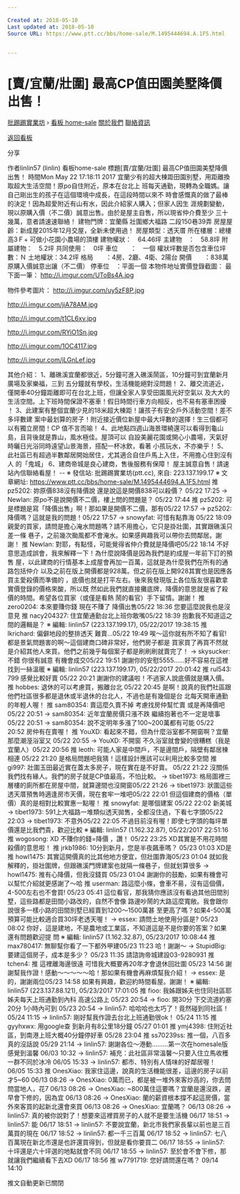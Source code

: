 ```yaml
---

Created at: 2018-05-10
Last updated at: 2018-05-10
Source URL: https://www.ptt.cc/bbs/home-sale/M.1495444694.A.1F5.html


---
```


# [賣/宜蘭/壯圍] 最高CP值田園美墅降價出售！


[批踢踢實業坊](https://www.ptt.cc/bbs/) › [看板 home-sale](https://www.ptt.cc/bbs/home-sale/index.html) [關於我們](https://www.ptt.cc/about.html) [聯絡資訊](https://www.ptt.cc/contact.html)

[返回看板](https://www.ptt.cc/bbs/home-sale/index.html)

分享

作者linlin57 (linlin)
看板home-sale
標題\[賣/宜蘭/壯圍\] 最高CP值田園美墅降價出售！
時間Mon May 22 17:18:11 2017
宜蘭少有的超大棟距田園別墅，用距離換取超大生活空間！原po自住附近，原本在台北上 班每天通勤，現轉為全職媽。讓自己剛出生的孩子在這個環境中成長，在這段時間以來不 時會感慨真的做了最棒的決定！因為超愛附近有山有水，因此介紹家人購入；但家人因生 涯規劃變動，現以原購入價（不二價）誠意出售。由於是屋主自售，所以現省仲介費至少 三十幾萬，意者請速速聯絡！ 建物門牌：宜蘭縣 壯圍鄉大福路 二段150巷39弄 房屋屋齡：新成屋2015年12月交屋，全新未使用過！ 房屋類型：透天厝 所在樓層：總樓高3Ｆ+ 可做小花園小農場的頂樓 建物權狀：　64.46坪 主建物　：　58.8坪 附屬建物：　5.2坪 共同使用：　0坪 車位　　：　一個 權狀坪數是否包含車位坪數：Ｎ 土地權狀：34.2坪 格局　　：4房、2廳、4衛、2陽台 開價　　：838萬原購入價誠意出讓（不二價） 停車位　：平面一個 本物件地址實價登錄截圖： 最下面一筆： <http://i.imgur.com/UToBs4A.jpg>

物件參考圖片： <http://i.imgur.com/uy5zF8P.jpg>

<http://i.imgur.com/jiA78AM.jpg>

<http://i.imgur.com/t1CL6xv.jpg>

<http://i.imgur.com/RYiO1Sn.jpg>

<http://i.imgur.com/1OC4117.jpg>

<http://i.imgur.com/jLGnLef.jpg>

其他介紹： 1、離礁溪宜蘭都很近，5分鐘可進入礁溪鬧區，10分鐘可到宜蘭新月廣場及家樂福，三到 五分鐘就有學校，生活機能絕對沒問題！ 2、離交流道近，僅開車40分鐘距離即可在台北上班，但讓全家人享受田園風光好空氣以 及大大的生活空間。上下班時間保證不塞車！假日時間行車方向相反，也不易有塞車困擾 ！ 3、此建案有整個宜蘭少見的18米超大棟距！讓孩子有安全戶外活動空間！差不多坪數建 案中最划算的房子！附近接近價位新屋中最大坪數的選擇！生三個都可以有獨立房間！CP 值不言而喻！ 4、此地點四週山海景環繞還可以看得到龜山島，且背後就是靠山，風水極佳。屋頂可以 自設美麗花園或開心小農場，天氣好時曬日光浴同時遠望山景海景，搭配一杯冰飲，看著 小孩玩水，不亦樂乎！ 5、此社區已有超過半數鄰居開始居住，尤其適合自住戶馬上入住，不用擔心住到沒有人 的「鬼城」 6、建商帝城是良心建商，售後服務有保障！ 屋主誠意自售！請速站內信聯絡看屋！ -- ※ 發信站: 批踢踢實業坊(ptt.cc), 來自: 223.137.199.17 ※ 文章網址: <https://www.ptt.cc/bbs/home-sale/M.1495444694.A.1F5.html>
推 pz5202: 妳原價838沒有降價說 還是說這是開價838可以殺價？ 05/22 17:25
→ NewIan: 原po不是說開價不二價，樓上問的問題是？ 05/22 17:44
推 pz5202: 可是標題是寫「降價出售」啊！那如果是開價不二價，那有05/22 17:57
→ pz5202: 降價嗎？這就是我的問題！05/22 17:57
→ snowyfat: 可惜有點靠海 05/22 18:09
親愛的買家，請問是擔心淹水問題嗎？請不用擔心，它只是掛壯圍，其實跟礁溪只差一條 巷子，之前幾次颱風都不會淹水。如果感興趣我可以帶你去問鄰居。謝謝！
推 NewIan: 對耶，有點怪，可能覺得省仲介費就是降價吧05/22 18:14
不好意思造成誤會，我來解釋一下！為什麼說降價是因為我們是約成屋一年前下訂的預售 屋，以此建商的行情基本上成屋會再加一百萬，這就是為什麼我們在所有的通路包括仲介 以及之前在版上開價都是928萬。但之前在版上開928其實也是因應各買主愛殺價而準備的 ，底價也就是打平左右。後來我發現版上各位版友很喜歡拿實價登錄的價格來酸，所以既 然如此我們就直接攤底牌，降價的意思就是省了殺價的時間。希望各位買家（或僅是看熱 鬧的看官）手下留情。謝謝！
推 zero0204: 本來要賺你錢 現在不賺了 降價出售05/22 18:36
您要這麼說我也是沒意見
推 nacy204327: 住宜蘭通勤台北上班你敢嘴05/22 18:39
抱歉我不知道這之間的邏輯是？ ※ 編輯: linlin57 (223.137.199.17), 05/22/2017 19:38:15
推 lkrichard: 偏僻地段的整排透天 難賣...05/22 19:49
唉～這你就有所不知了看官! 都是景氣問題害的啊～這個建商口碑非常好，他們房子都是 買家買了再買不然就是介紹其他人來買。他們之前幾乎每個案子都是刷刷刷就賣完了！
→ skysucker: 不錯 你很有誠意 有機會成交05/22 19:51
謝謝你的安慰5555......好不容易在這裡找到一絲溫暖 ※ 編輯: linlin57 (223.137.199.17), 05/22/2017 20:01:42
推 rul543: 799 感覺比較好賣 05/22 20:21
謝謝你的建議啦！不過家人說底價就是購入價。
推 hobbes: 退休的可以考慮買，搬離台北 05/22 20:45
是啊！說真的我們社區跟他們社區很多都是退休或半退休的台北人，不過也是有幾個是台 北每天開車通勤的年輕人喔！
推 sam80354: 賣這麼久賣不掉 考慮找房仲幫忙賣 或是再降價吧 05/22 20:51
→ sam80354: 近年宜蘭房價只漲不跌 繼續抱著也不一定是壞事05/22 20:51
→ sam80354: 說不定明年多漲了100~200萬都有可能 05/22 20:52
房仲有在賣喔！
推 YouXD: 看起來不錯，但為什麼浴室都不開窗啊？宜蘭那麼潮溼浴室又 05/22 20:55
→ YouXD: 不開窗 不久浴室就會變的很糟糕（我是宜蘭人）05/22 20:56
推 leoth: 可能人家是中間戶，不是邊間戶，隔壁有鄰居棟相連 05/22 21:20
是格局問題吧我猜！這樣設計應該可以利用比較多空間
推 gi997: 壯圍玉田最近實在蓋太多房子，現在實在是不好賣。 05/22 21:22
沒關係我們找有緣人。我們的房子就是CP值最高，不怕比較。
→ tibet1973: 格局圖裡三層樓的廁所都在房屋中間，就算邊間也沒開窗05/22 21:26
→ tibet1973: 狀圍這些透天厝預售時適逢房市天價，現在套牢一堆吧05/22 22:01
但這個建商的價格（單價）真的是相對比較實惠一點喔！
推 snowyfat: 是哪個建案 05/22 22:02
新美城
→ tibet1973: 591上大福路一堆類似透天拋售，全都沒住過，下看七字頭05/22 22:03
→ tibet1973: 不意外05/22 22:05
不過目前沒有喔！即使七字頭的每坪單價還是比我們貴，歡迎比較 ※ 編輯: linlin57 (1.162.32.87), 05/22/2017 22:51:16
推 wogosong: XD 不賺你的錢=降價 ，讚！
05/22 23:25 XD其實是不用花時間殺價的意思啦！
推 jrkb1986: 10分到新月，您是半夜飆車嗎？ 05/23 01:03
XD是
推 howl1475: 其實這開價真的比其他地方便宜，但壯圍靠海05/23 01:04
就如我解釋的，掛壯圍牌，但跟礁溪門牌建案也就隔一條巷子，但就划算很多
→ howl1475: 推有心降價，但我沒錢買 05/23 01:04
謝謝你的鼓勵，如果有機會可以幫忙介紹就更感謝了～哈
推 userman: 路這麼小條，會車不昜，沒有這個價，4-500左右也不會買! 05/23 05:41
這位看官，那我猜你應該沒有看過其他田間別墅，這些路都是田間小路改的，自然不會像 路邊吵鬧的大路這麼寬敞。我會跟你說很多一樣小路的田間別墅已經賣到1200～1500萬甚 至更高了嗎？如果4-500萬預算可能比較適合買30坪老透天喔！
→ essex: 請問土地使用分區是? 05/23 08:02
你好，這是建地，不是農地或工業區，不知道這是不是你要的答案？如果還有問題歡迎提 問 ※ 編輯: linlin57 (1.162.32.87), 05/23/2017 10:08:44
推 max780417: 無聊幫你看了一下都外甲建05/23 11:23
哈！謝謝～
→ StupidBig: 要建這個房子，成本是多少？ 05/23 11:35
請諮詢帝城建設03-9280931
推 tchen4: 推 這裡離海邊很遠 可惜我大概要再20年才會退休回壯圍 05/23 14:56
謝謝幫我作證！感動～～～～～哈！那如果有機會再麻煩幫我介紹！
→ essex: 是的，謝謝兩位05/23 14:58
如果有興趣，歡迎約時間看屋。謝謝！ ※ 編輯: linlin57 (223.137.88.121), 05/23/2017 17:01:05
推 fioo: 我姊跟姊夫也住同社區耶 姊夫每天上班通勤到內科 高速公路上 05/23 20:54
→ fioo: 開30分 下交流道約塞20分 1小時內可到 05/23 20:54
→ linlin57: 哈哈哈也太巧了！竟然碰到同社區！ 05/24 11:15
→ linlin57: 剛好幫我作證去台北上班通勤很ok！ 05/24 11:15
推 gyyhxwx: 用google查 到新月有8公里18分鐘 05/27 01:01
推 ymj4398: 住附近社區，到南港上班大概40分鐘停好車 05/28 23:04
推 ss70239ss: 推一個，八百多真的沒話說 05/29 21:14
→ linlin57: 謝謝各位～港動.........第一次在homesale版感覺到溫馨 06/03 10:32
→ linlin57: 補充：此社區非常溫馨～只要入住立馬收穫一群不同於冰冷 06/05 15:33
→ linlin57: 都市、特別有人情味的好鄰居喔！ 06/05 15:33
推 OnesXiao: 我家住這邊，說真的生活機能很差，這邊的房子以前才5~60 06/13 08:26
→ OnesXiao: 0萬而已，都是被一堆外來客炒高的，你去問問當地人，花7 06/13 08:26
→ OnesXiao: ~800萬住這要嗎？宜蘭是還沒跌，遲早會下修的，因為宜 06/13 08:26
→ OnesXiao: 蘭的薪資根本撐不起這房價，當外來客買的起新北還會來買 06/13 08:26
→ OnesXiao: 宜蘭嗎？ 06/13 08:26
→ linlin57: 真的被你說對了！想要來這裡買房子的人就不是要生活機 06/17 18:51
→ linlin57: 能 06/17 18:51
→ linlin57: 不要說宜蘭，新北市我們家長輩以前也是三百萬買的現在 06/17 18:52
→ linlin57: 都一千三百萬 06/17 18:52
→ linlin57: 七八百萬現在新北市還是也許還買得到，但就是看你要買二 06/17 18:55
→ linlin57: 十坪還是六十坪選的地點就會不同 06/17 18:55
→ linlin57: 至於會不會下修，那就讓我們繼續看下去XD 06/17 18:56
推 w7791719: 您好請問還在嗎？ 09/14 14:10

推文自動更新已關閉

